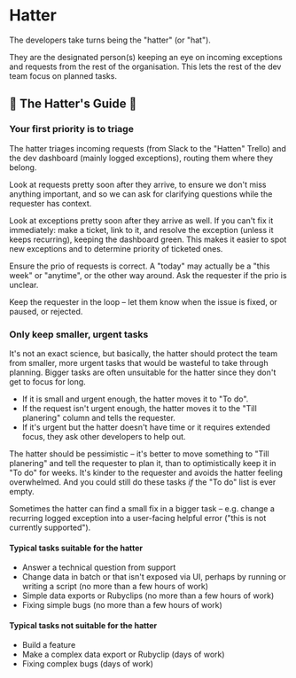 # Hatter

The developers take turns being the "hatter" (or "hat").

They are the designated person(s) keeping an eye on incoming exceptions and requests from the rest of the organisation. This lets the rest of the dev team focus on planned tasks.

## 🎩 The Hatter's Guide 🎩

### Your first priority is to triage

The hatter triages incoming requests (from Slack to the "Hatten" Trello) and the dev dashboard (mainly logged exceptions), routing them where they belong.

Look at requests pretty soon after they arrive, to ensure we don't miss anything important, and so we can ask for clarifying questions while the requester has context.

Look at exceptions pretty soon after they arrive as well. If you can't fix it immediately: make a ticket, link to it, and resolve the exception (unless it keeps recurring), keeping the dashboard green. This makes it easier to spot new exceptions and to determine priority of ticketed ones.

Ensure the prio of requests is correct. A "today" may actually be a "this week" or "anytime", or the other way around. Ask the requester if the prio is unclear.

Keep the requester in the loop – let them know when the issue is fixed, or paused, or rejected.

### Only keep smaller, urgent tasks

It's not an exact science, but basically, the hatter should protect the team from smaller, more urgent tasks that would be wasteful to take through planning. Bigger tasks are often unsuitable for the hatter since they don't get to focus for long.

- If it is small and urgent enough, the hatter moves it to "To do".
- If the request isn't urgent enough, the hatter moves it to the "Till planering" column and tells the requester.
- If it's urgent but the hatter doesn't have time or it requires extended focus, they ask other developers to help out.

The hatter should be pessimistic – it's better to move something to "Till planering" and tell the requester to plan it, than to optimistically keep it in "To do" for weeks. It's kinder to the requester and avoids the hatter feeling overwhelmed. And you could still do these tasks *if* the "To do" list is ever empty.

Sometimes the hatter can find a small fix in a bigger task – e.g. change a recurring logged exception into a user-facing helpful error ("this is not currently supported").

#### Typical tasks suitable for the hatter

- Answer a technical question from support
- Change data in batch or that isn't exposed via UI, perhaps by running or writing a script (no more than a few hours of work)
- Simple data exports or Rubyclips (no more than a few hours of work)
- Fixing simple bugs (no more than a few hours of work)

#### Typical tasks not suitable for the hatter

- Build a feature
- Make a complex data export or Rubyclip (days of work)
- Fixing complex bugs (days of work)
